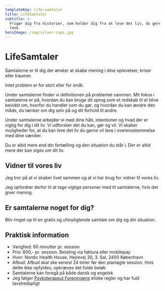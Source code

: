 ```yaml
---
templateKey: life-samtaler
title: LifeSamtaler
subtitle: >-
  Frigør dig fra historier, som holder dig fra at leve det liv, du gerne vil
  leve
heroImage: /img/silver-cups.jpg
---
```

# LifeSamtaler

Samtalerne er til dig der ønsker at skabe mening i dine oplevelser, kriser eller traumer. 

Intet problem er for stort eller for småt. 

Under samtalerne finder vi definitionen på problemet sammen. Mit fokus i samtalerne er på, hvordan du kan bruge dit sprog som et redskab til at blive bevidst om, hvorfor du handler som du gør, og hvordan du kan ændre den måde, du tænker om dig selv på og dit forhold til andre.

Under samtalerne arbejder vi med dine håb, intentioner og hvad der er vigtig for dig i dit liv. Vi udforsker det du kan, gør og vil. Vi skaber muligheder for, at du kan leve det liv du gerne vil leve i overensstemmelse med dine værdier.

Du er altid mere end din fortælling og den situation du står i. Der er altid mere der kan siges om dit liv.

## Vidner til vores liv

Jeg tror på at vi skaber livet sammen og at vi har brug for vidner til vores liv. 

Jeg opfordrer derfor til at tage vigtige personer med til samtalerne, hvis det giver mening.  

## Er samtalerne noget for dig?

Bliv ringet op til en gratis og uforpligtende samtale om dig og din situation.

## Praktisk information

* Varighed: 60 minutter pr. session
* Pris: 800,- pr. session. Betaling via faktura eller mobilepay
* Hvor: Nordic Health House, Hejrevej 30, 3. Sal, 2400 København
* Afbud: Afbud skal ske senest 24 timer før den planlagte session. Hvis dette ikke opfyldes, opkræves det fulde beløb
* Samtalerne kan foregå på både dansk og engelsk
* Jeg følger [Psykoterapeut Foreningens](https://psykoterapeutforeningen.dk/wp-content/uploads/2015/11/Etikfolder.pdf) etiske regler og har fuld tavshedspligt

